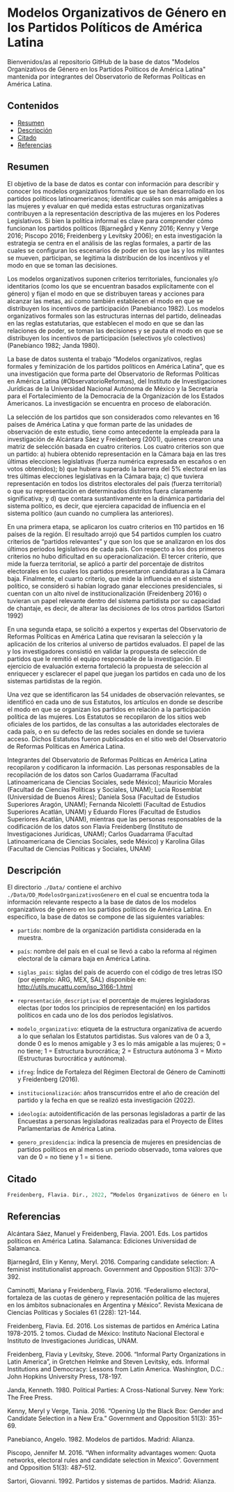 # Modelos Organizativos de Género en los Partidos Políticos de América Latina

Bienvenidos/as al repositorio GitHub de la base de datos "Modelos Organizativos de Género en los Partidos Políticos de América Latina" mantenida por integrantes del Observatorio de Reformas Políticas en América Latina.

## Contenidos

-   [Resumen](#resumen)
-   [Descripción](#descripción)
-   [Citado](#citado)
-   [Referencias](#referencias)

## Resumen

El objetivo de la base de datos es contar con información para describir y conocer los modelos organizativos formales que se han desarrollado en los partidos políticos latinoamericanos; identificar cuáles son más amigables a las mujeres y evaluar en qué medida estas estructuras organizativas contribuyen a la representación descriptiva de las mujeres en los Poderes Legislativos. Si bien la política informal es clave para comprender cómo funcionan los partidos políticos (Bjarnegård y Kenny 2016; Kenny y Verge 2016; Piscopo 2016; Freidenberg y Levitsky 2006); en esta investigación la estrategia se centra en el análisis de las reglas formales, a partir de las cuales se configuran los escenarios de poder en los que las y los militantes se mueven, participan, se legitima la distribución de los incentivos y el modo en que se toman las decisiones.

Los modelos organizativos suponen criterios territoriales, funcionales y/o identitarios (como los que se encuentran basados explícitamente con el género) y fijan el modo en que se distribuyen tareas y acciones para alcanzar las metas, así como también establecen el modo en que se distribuyen los incentivos de participación (Panebianco 1982). Los modelos organizativos formales son las estructuras internas del partido, delineadas en las reglas estatutarias, que establecen el modo en que se dan las relaciones de poder, se toman las decisiones y se pauta el modo en que se distribuyen los incentivos de participación (selectivos y/o colectivos) (Panebianco 1982; Janda 1980). 

La base de datos sustenta el trabajo “Modelos organizativos, reglas formales y feminización de los partidos políticos en América Latina”, que es una investigación que forma parte del Observatorio de Reformas Políticas en América Latina (#ObservatorioReformas), del Instituto de Investigaciones Jurídicas de la Universidad Nacional Autónoma de México y la Secretaria para el Fortalecimiento de la Democracia de la Organización de los Estados Americanos. La investigación se encuentra en proceso de elaboración.

La selección de los partidos que son considerados como relevantes en 16 países de América Latina y que forman parte de las unidades de observación de este estudio, tiene como antecedente la empleada para la investigación de Alcántara Sáez y Freidenberg (2001), quienes crearon una matriz de selección basada en cuatro criterios. Los cuatro criterios son que un partido: a) hubiera obtenido representación en la Cámara baja en las tres últimas elecciones legislativas (fuerza numérica expresada en escaños o en votos obtenidos); b) que hubiera superado la barrera del 5% electoral en las tres últimas elecciones legislativas en la Cámara baja; c) que tuviera representación en todos los distritos electorales del país (fuerza territorial) o que su representación en determinados distritos fuera claramente significativa; y d) que contara sustantivamente en la dinámica partidaria del sistema político, es decir, que ejerciera capacidad de influencia en el sistema político (aun cuando no cumpliera las anteriores).

En una primera etapa, se aplicaron los cuatro criterios en 110 partidos en 16 países de la región. El resultado arrojó que 54 partidos cumplen los cuatro criterios de “partidos relevantes” y que son los que se analizaron en los dos últimos periodos legislativos de cada país. Con respecto a los dos primeros criterios no hubo dificultad en su operacionalización. El tercer criterio, que mide la fuerza territorial, se aplicó a partir del porcentaje de distritos electorales en los cuales los partidos presentaron candidaturas a la Cámara baja. Finalmente, el cuarto criterio, que mide la influencia en el sistema político, se consideró si habían logrado ganar elecciones presidenciales, si cuentan con un alto nivel de institucionalización (Freidenberg 2016) o tuvieran un papel relevante dentro del sistema partidista por su capacidad de chantaje, es decir, de alterar las decisiones de los otros partidos (Sartori 1992)

En una segunda etapa, se solicitó a expertos y expertas del Observatorio de Reformas Políticas en América Latina que revisaran la selección y la aplicación de los criterios al universo de partidos evaluados. El papel de las y los investigadores consistió en validar la propuesta de selección de partidos que le remitió el equipo responsable de la investigación. El ejercicio de evaluación externa fortaleció la propuesta de selección al enriquecer y esclarecer el papel que juegan los partidos en cada uno de los sistemas partidistas de la región.

Una vez que se identificaron las 54 unidades de observación relevantes, se identificó en cada uno de sus Estatutos, los artículos en donde se describe el modo en que se organizan los partidos en relación a la participación política de las mujeres. Los Estatutos se recopilaron de los sitios web oficiales de los partidos, de las consultas a las autoridades electorales de cada país, o en su defecto de las redes sociales en donde se tuviera acceso. Dichos Estatutos fueron publicados en el sitio web del Observatorio de Reformas Políticas en América Latina.

Integrantes del Observatorio de Reformas Políticas en América Latina recopilaron y codificaron la información. Las personas responsables de la recopilación de los datos son Carlos Guadarrama (Facultad Latinoamericana de Ciencias Sociales, sede México); Mauricio Morales (Facultad de Ciencias Políticas y Sociales, UNAM); Lucía Rosemblat (Universidad de Buenos Aires); Daniela Sosa (Facultad de Estudios Superiores Aragón, UNAM); Fernanda Nicoletti (Facultad de Estudios Superiores Acatlán, UNAM) y Eduardo Flores (Facultad de Estudios Superiores Acatlán, UNAM), mientras que las personas responsables de la codificación de los datos son Flavia Freidenberg (Instituto de Investigaciones Jurídicas, UNAM); Carlos Guadarrama (Facultad Latinoamericana de Ciencias Sociales, sede México) y Karolina Gilas (Facultad de Ciencias Políticas y Sociales, UNAM)

## Descripción

El directorio `./Data/` contiene el archivo `./Data/DD_ModelosOrganizativosGenero` en el cual se encuentra toda la información relevante respecto a la base de datos de los modelos organizativos de género en los partidos políticos de América Latina. En específico, la base de datos se compone de las siguientes variables:

-   `partido`: nombre de la organización partidista considerada en la muestra.

-   `país`: nombre del país en el cual se llevó a cabo la reforma al régimen electoral de la cámara baja en América Latina.

-   `siglas_pais`: siglas del país de acuerdo con el código de tres letras ISO (por ejemplo: ARG, MEX, SAL) disponible en: http://utils.mucattu.com/iso_3166-1.html 

-   `representación_descriptiva`: el porcentaje de mujeres legisladoras electas (por todos los principios de representación) en los partidos políticos en cada uno de los dos períodos legislativos.

-   `modelo_organizativo`: etiqueta de la estructura organizativa de acuerdo a lo que señalan los Estatutos partidistas. Sus valores van de 0 a 3, donde 0 es lo menos amigable y 3 es lo más amigable a las mujeres; 0 = no tiene; 1 = Estructura burocrática; 2 = Estructura autónoma 3 = Mixto (Estructuras burocrática y autónoma).

-   `ifreg`: Índice de Fortaleza del Régimen Electoral de Género de Caminotti y Freidenberg (2016).

-   `institucionalización`: años transcurridos entre el año de creación del partido y la fecha en que se realizó esta investigación (2022).

-   `ideología`: autoidentificación de las personas legisladoras a partir de las Encuestas a personas legisladoras realizadas para el Proyecto de Élites Parlamentarias de América Latina.

-   `genero_presidencia`: indica la presencia de mujeres en presidencias de partidos políticos en al menos un periodo observado, toma valores que van de 0 = no tiene y 1 = si tiene.

## Citado

``` r
Freidenberg, Flavia. Dir., 2022, “Modelos Organizativos de Género en los Partidos Políticos de América Latina”. Observatorio de Reformas Políticas en América Latina (1978-2022). Ciudad de México: Instituto de Investigaciones Jurídicas (IIJ-UNAM) y Washington, D.C.: Secretaría para el Fortalecimiento de la Democracia de la Organización de los Estados Americanos (SFD/OEA), V1. DOI: https://doi.org/10.6084/m9.figshare.20341359.v1.
```

## Referencias

Alcántara Sáez, Manuel y Freidenberg, Flavia. 2001. Eds. Los partidos políticos en América Latina. Salamanca: Ediciones Universidad de Salamanca.

Bjarnegård, Elin y Kenny, Meryl. 2016. Comparing candidate selection: A feminist institutionalist approach. Government and Opposition 51(3): 370–392.

Caminotti, Mariana y Freidenberg, Flavia. 2016. “Federalismo electoral, fortaleza de las cuotas de género y representación política de las mujeres en los ámbitos subnacionales en Argentina y México”. Revista Mexicana de Ciencias Políticas y Sociales 61 (228): 121-144.

Freidenberg, Flavia. Ed. 2016. Los sistemas de partidos en América Latina 1978-2015. 2 tomos. Ciudad de México: Instituto Nacional Electoral e Instituto de Investigaciones Jurídicas, UNAM.

Freidenberg, Flavia y Levitsky, Steve. 2006. “Informal Party Organizations in Latin America”, in Gretchen Helmke and Steven Levitsky, eds. Informal Institutions and Democracy: Lessons from Latin America. Washington, D.C.: John Hopkins University Press, 178-197.

Janda, Kenneth. 1980. Political Parties: A Cross-National Survey. New York: The Free Press.

Kenny, Meryl y Verge, Tània. 2016. “Opening Up the Black Box: Gender and Candidate Selection in a New Era.” Government and Opposition 51(3): 351–69.

Panebianco, Angelo. 1982. Modelos de partidos. Madrid: Alianza.

Piscopo, Jennifer M. 2016. “When informality advantages women: Quota networks, electoral rules and candidate selection in Mexico”. Government and Opposition 51(3): 487–512.

Sartori, Giovanni. 1992. Partidos y sistemas de partidos. Madrid: Alianza.